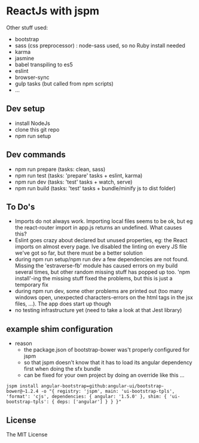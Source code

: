 # ReactJs with jspm

Other stuff used:
* bootstrap
* sass (css preprocessor) : node-sass used, so no Ruby install needed
* karma
* jasmine
* babel transpiling to es5
* eslint
* browser-sync
* gulp tasks (but called from npm scripts)
* ...

## Dev setup

* install NodeJs
* clone this git repo
* npm run setup

## Dev commands

* npm run prepare (tasks: clean, sass)
* npm run test (tasks: 'prepare' tasks + eslint, karma)
* npm run dev (tasks: 'test' tasks + watch, serve)
* npm run build (tasks: 'test' tasks + bundle/minify js to dist folder)

## To Do's

* Imports do not always work. Importing local files seems to be ok, but eg the react-router import in app.js returns an undefined. What causes this?
* Eslint goes crazy about declared but unused properties, eg: the React imports on almost every page. Ive disabled the linting on every JS file we've got so far, but there must be a better solution
* during npm run setup/npm run dev a few dependencies are not found. Missing the 'estraverse-fb' module has caused errors on my build several times, but other random missing stuff has popped up too. 'npm install'-ing the missing stuff fixed the problems, but this is just a temporary fix
* during npm run dev, some other problems are printed out (too many windows open, unexpected characters-errors on the html tags in the jsx files, ...). The app does start up though
* no testing infrastructure yet (need to take a look at that Jest library)

## example shim configuration

* reason
  * the package.json of bootstrap-bower was't properly configured for jspm
  * so that jspm doesn't know that it has to load its angular dependency first when doing the sfx bundle
  * can be fixed for your own project by doing an override like this ...

```shell
jspm install angular-bootstrap=github:angular-ui/bootstrap-bower@~1.2.4 -o "{ registry: 'jspm', main: 'ui-bootstrap-tpls', 'format': 'cjs', dependencies: { angular: '1.5.0' }, shim: { 'ui-bootstrap-tpls': { deps: ['angular'] } } }"
```

## License

The MIT License